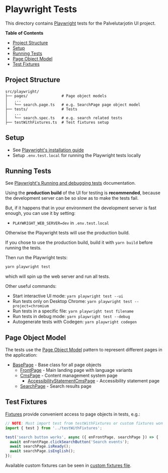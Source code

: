 # Playwright Tests

This directory contains [Playwright](https://playwright.dev/) tests for the Palvelutarjotin UI project.

<!-- START doctoc generated TOC please keep comment here to allow auto update -->
<!-- DON'T EDIT THIS SECTION, INSTEAD RE-RUN doctoc TO UPDATE -->
**Table of Contents**

- [Project Structure](#project-structure)
- [Setup](#setup)
- [Running Tests](#running-tests)
- [Page Object Model](#page-object-model)
- [Test Fixtures](#test-fixtures)

<!-- END doctoc generated TOC please keep comment here to allow auto update -->

## Project Structure

```
src/playwright/
├── pages/               # Page object models
│   ...
│   └── search.page.ts   # e.g. SearchPage page object model
├── tests/               # Tests
│   ...
│   └── search.spec.ts   # e.g. search related tests
├── testWithFixtures.ts  # Test fixtures setup
```

## Setup

- See [Playwright's installation guide](https://playwright.dev/docs/intro)
- Setup `.env.test.local` for running the Playwright tests locally

## Running Tests

See [Playwright's Running and debugging tests](https://playwright.dev/docs/running-tests) documentation.

Using the **production build** of the UI for testing is **recommended**,
because the development server can be so slow as to make the tests fail.

But, if it happens that in your environment the development server is fast enough,
you can use it by setting:
- `PLAYWRIGHT_WEB_SERVER=dev` in `.env.test.local`

Otherwise the Playwright tests will use the production build.

If you chose to use the production build, build it with `yarn build` before running the tests.

Then run the Playwright tests:
```bash
yarn playwright test
```
which will spin up the web server and run all tests.

Other useful commands:

- Start interactive UI mode: `yarn playwright test --ui`
- Run tests only on Desktop Chrome: `yarn playwright test --project=chromium`
- Run tests in a specific file: `yarn playwright test filename`
- Run tests in debug mode: `yarn playwright test --debug`
- Autogenerate tests with Codegen: `yarn playwright codegen`

## Page Object Model

The tests use the [Page Object Model](https://playwright.dev/docs/pom) pattern to represent different pages in the application:

- [BasePage](./pages/base.page.ts) - Base class for all page objects
  - [FrontPage](./pages/front.page.ts) - Main landing page with language variants
  - [CmsPage](./pages/cms.page.ts) - Content management system page
    - [AccessibilityStatementCmsPage](./pages/accessibilityStatementCms.page.ts) - Accessibility statement page
  - [SearchPage](./pages/search.page.ts) - Search results page

## Test Fixtures

[Fixtures](https://playwright.dev/docs/test-fixtures) provide convenient access to page objects in tests, e.g.:

```typescript
// NOTE: Must import test from testWithFixtures or custom fixtures won't be available!
import { test } from '../testWithFixtures';

test('search button works', async ({ enFrontPage, searchPage }) => {
  await enFrontPage.clickSearchButton('Search events');
  await searchPage.isReady();
  await searchPage.isEnglish();
});
```

Available custom fixtures can be seen in [custom fixtures file](./testWithFixtures.ts).